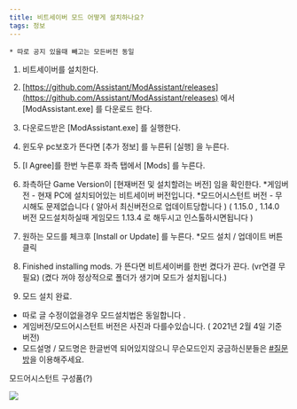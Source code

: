 ```yaml
---
title: 비트세이버 모드 어떻게 설치하나요?
tags: 정보
---
```


```
* 따로 공지 있을때 빼고는 모든버전 동일
```

1. 비트세이버를 설치한다.

2. [https://github.com/Assistant/ModAssistant/releases](https://github.com/Assistant/ModAssistant/releases) 에서 [ModAssistant.exe] 를 다운로드 한다.

3. 다운로드받은 [ModAssistant.exe] 를 실행한다.

4. 윈도우 pc보호가 뜬다면 [추가 정보] 를 누른뒤 [실행] 을 누른다.

5. [I Agree]를 한번 누른후 좌측 탭에서 [Mods] 를 누른다.

6. 좌측하단 Game Version이 [현재버전 및 설치할려는 버전] 임을 확인한다.
*게임버전 - 현재 PC에 설치되어있는 비트세이버 버전입니다.
*모드어시스턴트 버전 - 무시해도 문제없습니다 
( 알아서 최신버전으로 업데이트당합니다 )
(  1.15.0 , 1.14.0 버전 모드설치하실때 게임모드 1.13.4 로 해두시고 인스톨하시면됩니다 )

7. 원하는 모드를 체크후 [Install or Update] 를 누른다. 
*모드 설치 / 업데이트 버튼 클릭

8. Finished installing mods. 가 뜬다면 비트세이버를 한번 켰다가 끈다. (vr연결 무필요) (켰다 꺼야 정상적으로 폴더가 생기며 모드가 설치됩니다.)

9.  모드 설치 완료.

* 따로 글 수정이없을경우  모드설치법은 동일합니다 .
* 게임버전/모드어시스턴트 버전은 사진과 다를수있습니다. 
( 2021년 2월 4일 기준  버전)
* 모드설명 / 모드명은 한글번역 되어있지않으니 무슨모드인지 궁금하신분들은
  [#질문방](https://discord.gg/SEFBZrG)을 이용해주세요.

모드어시스턴트 구성품(?)

![](/img/inforamtion/1.png)